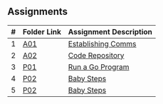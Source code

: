 ##  Assignments

|   #   | Folder Link | Assignment Description |
| :---: | ----------- | ---------------------- |
|   1   | [A01](./A01) | [Establishing Comms ](./A01/README.md) |
|   2   | [A02](./A02) | [Code Repository ](./A02/README.md) |
|   3   | [P01](./P01) | [Run a Go Program ](./P01/) |
|   4   | [P02](./P02) | [Baby Steps ](./P02/Imagemod/) |
|   5   | [P02](./P03) | [Baby Steps ](./P03/) |
